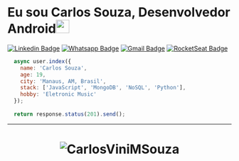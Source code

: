 # Eu sou Carlos Souza, Desenvolvedor Android<img src="https://github.com/TheDudeThatCode/TheDudeThatCode/blob/master/Assets/Mario_Hello_Big.gif" width="30px">

[![Linkedin Badge](https://img.shields.io/badge/-Linkedin-6633cc?style=flat-square&logo=Linkedin&logoColor=white&color=black&link=https://www.linkedin.com/in/eduarddojose/)](https://www.linkedin.com/in/carlos-souza-technology/)
[![Whatsapp Badge](https://img.shields.io/badge/-WhatsApp-6633cc?style=flat-square&logo=Whatsapp&logoColor=white&color=black&link=https://whats.link/eduardojose)](https://whats.link/eduardojose)
[![Gmail Badge](https://img.shields.io/badge/-Gmail-c14438?style=flat-square&logo=Gmail&logoColor=white&color=black&link=mailto:vinicius.souza5530@gmail.com)](mailto:vinicius.souza5530@gmail.com)
[![RocketSeat Badge](https://img.shields.io/badge/-RocketSeat-6633cc?style=flat-square&logo=Polymer-Project&logoColor=white&color=black&link=https://app.rocketseat.com.br/me/carlos-vinicius-monteiro-de-souza-05677)](https://app.rocketseat.com.br/me/carlos-vinicius-monteiro-de-souza-05677)

```javascript
  async user.index({
    name: 'Carlos Souza',
    age: 19,
    city: 'Manaus, AM, Brasil',
    stack: ['JavaScript', 'MongoDB', 'NoSQL', 'Python'],
    hobby: 'Eletronic Music'
  });
  
  return response.status(201).send();
```
<hr>
<h1 align="center">
<img alt="CarlosViniMSouza" src="https://github-readme-stats.codestackr.vercel.app/api?username=carlosvinimsouza&show_icons=true&hide_border=true&theme=dark" />
</h1>
